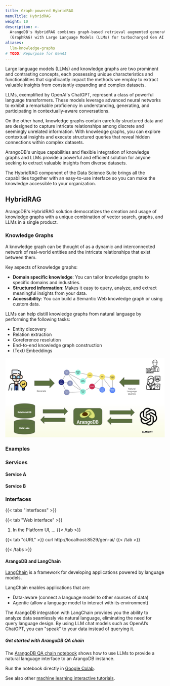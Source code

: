 ```yaml
---
title: Graph-powered HybridRAG
menuTitle: HybridRAG
weight: 10
description: >-
  ArangoDB's HybridRAG combines graph-based retrieval augmented generation
  (GraphRAG) with Large Language Models (LLMs) for turbocharged Gen AI solutions
aliases:
  llm-knowledge-graphs
# TODO: Repurpose for GenAI
---
```

Large language models (LLMs) and knowledge graphs are two prominent and
contrasting concepts, each possessing unique characteristics and functionalities
that significantly impact the methods we employ to extract valuable insights from
constantly expanding and complex datasets.

LLMs, exemplified by OpenAI's ChatGPT, represent a class of powerful language
transformers. These models leverage advanced neural networks to exhibit a
remarkable proficiency in understanding, generating, and participating in
contextually-aware conversations.

On the other hand, knowledge graphs contain carefully structured data and are
designed to capture intricate relationships among discrete and seemingly
unrelated information. With knowledge graphs, you can explore contextual
insights and execute structured queries that reveal hidden connections within
complex datasets. 

ArangoDB's unique capabilities and flexible integration of knowledge graphs and
LLMs provide a powerful and efficient solution for anyone seeking to extract
valuable insights from diverse datasets.

The HybridRAG component of the Data Science Suite brings all the capabilities
together with an easy-to-use interface so you can make the knowledge accessible
to your organization.

## HybridRAG

ArangoDB's HybridRAG solution democratizes the creation and usage of knowledge
graphs with a unique combination of vector search, graphs, and LLMs in a
single product.

### Knowledge Graphs

A knowledge graph can be thought of as a dynamic and interconnected network of
real-world entities and the intricate relationships that exist between them.

Key aspects of knowledge graphs:
- **Domain specific knowledge**: You can tailor knowledge graphs to specific
  domains and industries.
- **Structured information**: Makes it easy to query, analyze, and extract
  meaningful insights from your data.
- **Accessibility**: You can build a Semantic Web knowledge graph or using
  custom data.

LLMs can help distill knowledge graphs from natural language by performing
the following tasks:
- Entity discovery
- Relation extraction
- Coreference resolution
- End-to-end knowledge graph construction
- (Text) Embeddings

![ArangoDB Knowledge Graphs and LLMs](../../images/ArangoDB-knowledge-graphs-meets-llms.png)

### Examples

### Services

#### Service A

#### Service B

### Interfaces

{{< tabs "interfaces" >}}

{{< tab "Web interface" >}}
1. In the Platform UI, ...
{{< /tab >}}

{{< tab "cURL" >}}
curl http://localhost:8529/gen-ai/
{{< /tab >}}

{{< /tabs >}}

#### ArangoDB and LangChain

[LangChain](https://www.langchain.com/) is a framework for developing applications
powered by language models.

LangChain enables applications that are:
- Data-aware (connect a language model to other sources of data)
- Agentic (allow a language model to interact with its environment)

The ArangoDB integration with LangChain provides you the ability to analyze
data seamlessly via natural language, eliminating the need for query language
design. By using LLM chat models such as OpenAI’s ChatGPT, you can "speak" to
your data instead of querying it.

##### Get started with ArangoDB QA chain

The [ArangoDB QA chain notebook](https://langchain-langchain.vercel.app/docs/use_cases/more/graph/graph_arangodb_qa.html)
shows how to use LLMs to provide a natural language interface to an ArangoDB
instance.

Run the notebook directly in [Google Colab](https://colab.research.google.com/github/arangodb/interactive_tutorials/blob/master/notebooks/Langchain.ipynb).

See also other [machine learning interactive tutorials](https://github.com/arangodb/interactive_tutorials#machine-learning).

